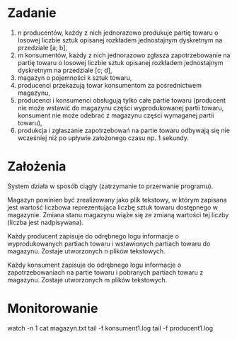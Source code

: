 # Zadanie 

1) n producentów, każdy z nich jednorazowo produkuje partię towaru o
losowej liczbie sztuk opisanej rozkładem jednostajnym dyskretnym na
przedziale [a; b],
2) m konsumentów, każdy z nich jednorazowo zgłasza zapotrzebowanie na
partię towaru o losowej liczbie sztuk opisanej rozkładem jednostajnym
dyskretnym na przedziale [c; d],
3) magazyn o pojemności k sztuk towaru,
4) producenci przekazują towar konsumentom za pośrednictwem magazynu,
5) producenci i konsumenci obsługują tylko całe partie towaru (producent
nie może wstawić do magazynu części wyprodukowanej partii towaru,
konsument nie może odebrać z magazynu części wymaganej partii towaru),
6) produkcja i zgłaszanie zapotrzebowań na partie towaru odbywają się
nie wcześniej niż po upływie założonego czasu np. 1 sekundy.


# Założenia

System działa w sposób ciągły (zatrzymanie to przerwanie programu).

Magazyn powinien być zrealizowany jako plik tekstowy, w którym zapisana
jest wartość liczbowa reprezentująca liczbę sztuk towaru dostępnego w
magazynie. Zmiana stanu magazynu wiąże się ze zmianą wartości tej liczby
(liczba jest nadpisywana).

Każdy producent zapisuje do odrębnego logu informacje o wyprodukowanych
partiach towaru i wstawionych partiach towaru do magazynu. Zostaje
utworzonych n plików tekstowych.

Każdy konsument zapisuje do odrębnego logu informacje o
zapotrzebowaniach na partie towaru i pobranych partiach towaru z
magazynu. Zostaje utworzonych m plików tekstowych.


# Monitorowanie

watch -n 1 cat magazyn.txt
tail -f konsument1.log
tail -f producent1.log